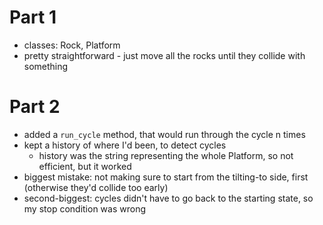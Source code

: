 # Part 1
* classes: Rock, Platform
* pretty straightforward - just move all the rocks until they collide with something
# Part 2
* added a `run_cycle` method, that would run through the cycle n times
* kept a history of where I'd been, to detect cycles
    * history was the string representing the whole Platform, so not efficient, but it worked
* biggest mistake: not making sure to start from the tilting-to side, first (otherwise they'd collide too early)
* second-biggest: cycles didn't have to go back to the starting state, so my stop condition was wrong
